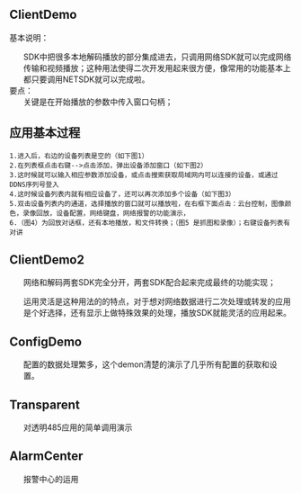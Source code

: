 ## ClientDemo

基本说明：

<div style="margin-left:25px;">
SDK中把很多本地解码播放的部分集成进去，只调用网络SDK就可以完成网络传输和视频播放；这种用法使得二次开发用起来很方便，像常用的功能基本上都只要调用NETSDK就可以完成啦。
</div>
要点：
<div style="margin-left:25px;">
关键是在开始播放的参数中传入窗口句柄；
</div>

## 应用基本过程

```
1.进入后，右边的设备列表是空的（如下图1）
2.在列表框点击右键-->点击添加，弹出设备添加窗口（如下图2）
3.这时候就可以输入相应参数添加设备，或点击搜索获取局域网内可以连接的设备，或通过DDNS序列号登入
4.这时候设备列表内就有相应设备了，还可以再次添加多个设备（如下图3）
5.双击设备列表内的通道，选择播放的窗口就可以播放啦，在右框下面点击：云台控制，图像颜色，录像回放，设备配置，网络键盘，网络报警的功能演示，
6.（图4）为回放对话框，还有本地播放，和文件转换；（图5 是抓图和录像）；右键设备列表有对讲
```

## ClientDemo2

<div style="margin-left:25px;">
网络和解码两套SDK完全分开，两套SDK配合起来完成最终的功能实现；

运用灵活是这种用法的的特点，对于想对网络数据进行二次处理或转发的应用是个好选择，还有显示上做特殊效果的处理，播放SDK就能灵活的应用起来。
</div>

## ConfigDemo

<div style="margin-left:25px;">
配置的数据处理繁多，这个demon清楚的演示了几乎所有配置的获取和设置。
</div>

## Transparent

<div style="margin-left:25px;">
对透明485应用的简单调用演示
</div>

## AlarmCenter

<div style="margin-left:25px;">
报警中心的运用
</div>
